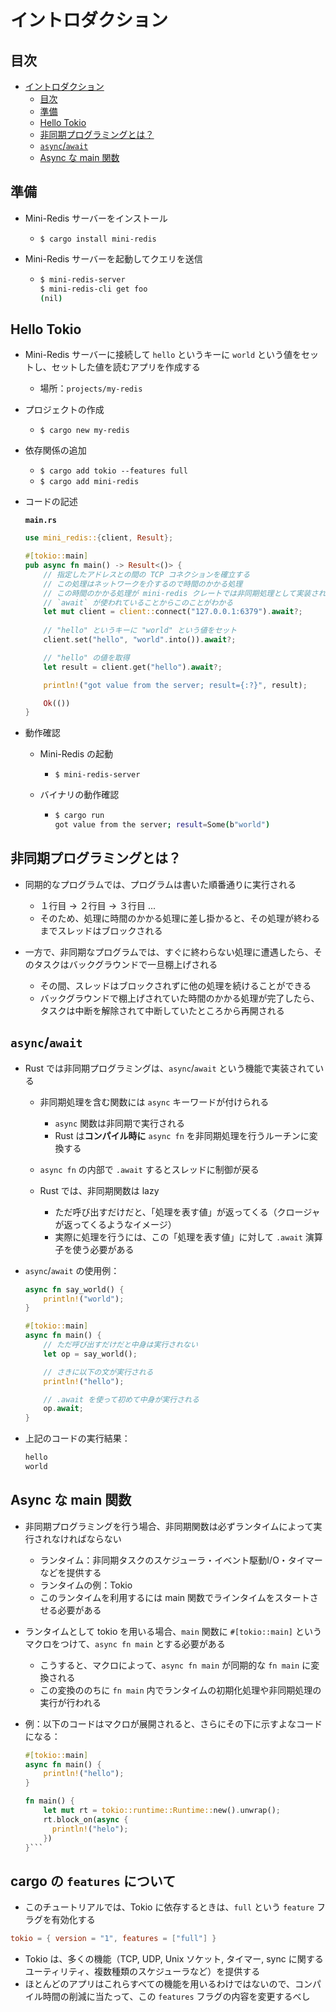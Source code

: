 # イントロダクション

## 目次

- [イントロダクション](#イントロダクション)
  - [目次](#目次)
  - [準備](#準備)
  - [Hello Tokio](#hello-tokio)
  - [非同期プログラミングとは？](#非同期プログラミングとは)
  - [`async`/`await`](#asyncawait)
  - [Async な main 関数](#async-な-main-関数)

## 準備

- Mini-Redis サーバーをインストール
  - `$ cargo install mini-redis`

- Mini-Redis サーバーを起動してクエリを送信

  - ```sh
    $ mini-redis-server
    $ mini-redis-cli get foo
    (nil)
    ```

## Hello Tokio

- Mini-Redis サーバーに接続して `hello` というキーに `world` という値をセットし、セットした値を読むアプリを作成する
  - 場所：`projects/my-redis`

- プロジェクトの作成
  - `$ cargo new my-redis`

- 依存関係の追加
  - `$ cargo add tokio --features full`
  - `$ cargo add mini-redis`

- コードの記述

  **`main.rs`**

  ```rs
  use mini_redis::{client, Result};

  #[tokio::main]
  pub async fn main() -> Result<()> {
      // 指定したアドレスとの間の TCP コネクションを確立する
      // この処理はネットワークを介するので時間のかかる処理
      // この時間のかかる処理が mini-redis クレートでは非同期処理として実装されている
      // `await` が使われていることからこのことがわかる
      let mut client = client::connect("127.0.0.1:6379").await?;
      
      // "hello" というキーに "world" という値をセット
      client.set("hello", "world".into()).await?;

      // "hello" の値を取得
      let result = client.get("hello").await?;

      println!("got value from the server; result={:?}", result);

      Ok(())
  }
  ```

- 動作確認
  - Mini-Redis の起動
    - `$ mini-redis-server`
  - バイナリの動作確認

    - ```sh
      $ cargo run
      got value from the server; result=Some(b"world")
      ```

## 非同期プログラミングとは？

- 同期的なプログラムでは、プログラムは書いた順番通りに実行される
  - １行目 &rarr; ２行目 &rarr; ３行目 ...
  - そのため、処理に時間のかかる処理に差し掛かると、その処理が終わるまでスレッドはブロックされる

- 一方で、非同期なプログラムでは、すぐに終わらない処理に遭遇したら、そのタスクはバックグラウンドで一旦棚上げされる
  - その間、スレッドはブロックされずに他の処理を続けることができる
  - バックグラウンドで棚上げされていた時間のかかる処理が完了したら、タスクは中断を解除されて中断していたところから再開される

## `async`/`await`

- Rust では非同期プログラミングは、`async`/`await` という機能で実装されている
  - 非同期処理を含む関数には `async` キーワードが付けられる
    - `async` 関数は非同期で実行される
    - Rust は**コンパイル時に** `async fn` を非同期処理を行うルーチンに変換する

  - `async fn` の内部で `.await` するとスレッドに制御が戻る

  - Rust では、非同期関数は lazy
    - ただ呼び出すだけだと、「処理を表す値」が返ってくる（クロージャが返ってくるようなイメージ）
    - 実際に処理を行うには、この「処理を表す値」に対して `.await` 演算子を使う必要がある

- `async`/`await` の使用例：

  ```rust
  async fn say_world() {
      println!("world");
  }

  #[tokio::main]
  async fn main() {
      // ただ呼び出すだけだと中身は実行されない
      let op = say_world();

      // さきに以下の文が実行される
      println!("hello");

      // .await を使って初めて中身が実行される
      op.await;
  }
  ```

- 上記のコードの実行結果：

  ```sh
  hello
  world
  ```

## Async な main 関数

- 非同期プログラミングを行う場合、非同期関数は必ずランタイムによって実行されなければならない
  - ランタイム：非同期タスクのスケジューラ・イベント駆動I/O・タイマーなどを提供する
  - ランタイムの例：Tokio
  - このランタイムを利用するには main 関数でラインタイムをスタートさせる必要がある

- ランタイムとして tokio を用いる場合、`main` 関数に `#[tokio::main]` というマクロをつけて、`async fn main` とする必要がある
  - こうすると、マクロによって、`async fn main` が同期的な `fn main` に変換される
  - この変換ののちに `fn main` 内でランタイムの初期化処理や非同期処理の実行が行われる

- 例：以下のコードはマクロが展開されると、さらにその下に示すよなコードになる：

  ```rust
  #[tokio::main]
  async fn main() {
      println!("hello");
  }
  ```

  ```rust
  fn main() {
      let mut rt = tokio::runtime::Runtime::new().unwrap();
      rt.block_on(async {
        println!("helo");
      })
  }```

## cargo の `features` について

- このチュートリアルでは、Tokio に依存するときは、`full` という `feature` フラグを有効化する

```toml
tokio = { version = "1", features = ["full"] }
```

- Tokio は、多くの機能（TCP, UDP, Unix ソケット, タイマー, sync に関するユーティリティ、複数種類のスケジューラなど）を提供する
- ほとんどのアプリはこれらすべての機能を用いるわけではないので、コンパイル時間の削減に当たって、この `features` フラグの内容を変更するべし
